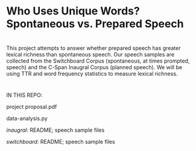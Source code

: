 # Who Uses Unique Words? Spontaneous vs. Prepared Speech 

#
This project attempts to answer whether prepared speech has greater lexical richness than spontaneous speech. Our speech samples are collected from the Switchboard Corpus (spontaneous, at times prompted, speech) and the C-Span Inaugral Corpus (planned speech).
We will be using TTR and word frequency statistics to measure lexical richness. 
#
IN THIS REPO:

project proposal.pdf

data-analysis.py

*inaugral:*
README; speech sample files

*switchboard:*
README; speech sample files
